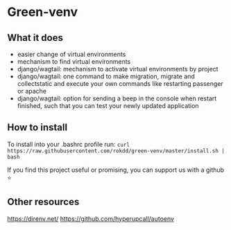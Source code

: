 # Green-venv

## What it does

- easier change of virtual environments
- mechanism to find virtual environments
- django/wagtail: mechanism to activate virtual environments by project
- django/wagtail: one command to make migration, migrate and collectstatic and execute your own commands like restarting passenger or apache
- django/wagtail: option for sending a beep in the console when restart finished, such that you can test your newly updated application
 
## How to install

To install into your .bashrc profile run:
`curl https://raw.githubusercontent.com/rokdd/green-venv/master/install.sh | bash`

If you find this project useful or promising, you can support us with a github ⭐

## Other resources

https://direnv.net/
https://github.com/hyperupcall/autoenv